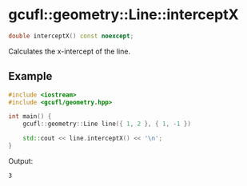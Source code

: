 # gcufl::geometry::Line::interceptX
```cpp
double interceptX() const noexcept;
```
Calculates the x-intercept of the line.
## Example
```cpp
#include <iostream>
#include <gcufl/geometry.hpp>

int main() {
	gcufl::geometry::Line line({ 1, 2 }, { 1, -1 })

	std::cout << line.interceptX() << '\n';
}
```
Output:
```
3
```
